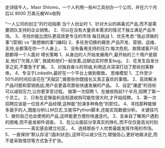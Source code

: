 史诗级牛人，Maor Shlomo，一个人利用一些AI工具创办一个公司，并在六个月后以 8000 万美元被Wix收购

“一人公司的创立”的行动指南
当个人创业时
1、针对大众的病毒式产品,而不是需要团队支持的企业销售。
2、可以在没有大量资本需求的情况下独立满足产品市场。
3、寻找你能比团队更高效更专注的市场
每日挑战
1、优先考虑:“我必须做的事”(营销) vs “我想做的事”(编码)
2、多任务切换的痛苦:产品开发、营销、运维、支持,全都落在你一个人身上。
3、没有备用支持的压力:每次危机、故障或客户问题都得一个人面对
增长策略
1、从身边的人开始发展用户,最开始的三个用户是朋友,他们“欠我人情”, 我就和他们一起坐着,边聊边实时修复bug。
2、在发生自发分享之前,不要急于扩展。
3、对独自奋斗的坦诚,利用这点深深打动了那些创客群体。
4、专注于LinkedIn,最好在一个平台上做到极致。
思维模型
1、工作至少50%的时间应该花在“天赋区”,做那些你既擅长又真正喜欢的事情。
2、高效解决产品问题和营销挑战,用户会更喜欢那些快速发展的产品。
3、设定“谦虚”的目标可以减轻压力,让你更享受过程。
做第一次招聘
1、在被收购前1个半月,招聘了第一个员工。
2、只有在足够盈利且知道收购可能性很大时,才开始招聘。
3、第一次招聘应该是一位技术产品经理,这种能“扮演多种角色”的职位。
4、寻找那种能做多面手的人,既能分析LLM日志,又能写Python脚本,还能实现数据分析。
关键技巧
1、做你自己也会使用的产品,这样能更方便你快速迭代。
2、去亲自了解用户遇到的困难,而不是发邮件调查。
3、在公众面前分享真实的挣扎,而不仅仅是高光时刻——————真实感会建立社区。
4、选择那些个人优势最能发挥作用的市场。
5、一直保持“默认存活”(盈利状态),这样可以减少压力,增强信心,更好地做决定,而不是采取借贷等方式急于扩张。
